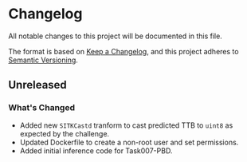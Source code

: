 # Changelog

All notable changes to this project will be documented in this file.

The format is based on [Keep a Changelog](https://keepachangelog.com/en/1.1.0/),
and this project adheres to [Semantic Versioning](https://semver.org/spec/v2.0.0.html).

## Unreleased

### What's Changed

- Added new `SITKCastd` tranform to cast predicted TTB to `uint8` as expected by the challenge.
- Updated Dockerfile to create a non-root user and set permissions.
- Added initial inference code for Task007-PBD.

